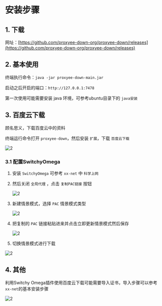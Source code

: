 # 安装步骤

## 1. 下载

网址：[https://github.com/proxyee-down-org/proxyee-down/releases](https://github.com/proxyee-down-org/proxyee-down/releases)

## 2. 基本使用

终端执行命令：`java -jar proxyee-down-main.jar`

启动之后开启的端口：`http://127.0.0.1:7478`

第一次使用可能需要安装 java 环境，可参考ubuntu目录下的 `java安装`

## 3. 百度云下载

顾名思义，下载百度云中的资料

终端运行命令打开 `proxyee-down`，然后安装 `扩展`，下载 `百度云下载`

![2](http://ww1.sinaimg.cn/large/006alGmrgy1g053c267fzj30s90er760.jpg)

### 3.1 配置SwitchyOmega

1. 安装 `SwitchyOmega` 可参考 `xx-net` 中 `科学上网`

2. 然后关闭 `全局代理` ，点击 `复制PAC链接` 按钮

    ![2](http://ww1.sinaimg.cn/large/006alGmrgy1g053g8xnbyj30ry0dhdhl.jpg)

3. 新建情景模式，选择 `PAC` 情景模式类型

    ![2](http://ww1.sinaimg.cn/large/006alGmrgy1g053igk9arj30gs0gigms.jpg)

4. 把复制的 `PAC` 链接粘贴进来并点击立即更新情景模式然后保存

    ![2](http://ww1.sinaimg.cn/large/006alGmrgy1g053jak0dzj31ab0na76r.jpg)

5. 切换情景模式进行下载

![2](http://ww1.sinaimg.cn/large/006alGmrgy1g053k2d6cmj309q0epjrt.jpg)

## 4. 其他

利用Switchy Omega插件使用百度云下载可能需要导入证书，导入步骤可以参考`xx-net`的基本安装步骤

![2](http://ww1.sinaimg.cn/large/006alGmrly1fzin89jo1pj30ql0fxwfc.jpg)